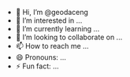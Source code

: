 - 👋 Hi, I’m @geodaceng
- 👀 I’m interested in ...
- 🌱 I’m currently learning ...
- 💞️ I’m looking to collaborate on ...
- 📫 How to reach me ...
- 😄 Pronouns: ...
- ⚡ Fun fact: ...

<!---
geodaceng/geodaceng is a ✨ special ✨ repository because its `README.md` (this file) appears on your GitHub profile.
You can click the Preview link to take a look at your changes.
--->
